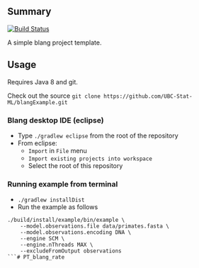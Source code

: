 Summary
-------

[![Build Status](https://travis-ci.org/UBC-Stat-ML/blangExample.png?branch=master)](https://travis-ci.org/UBC-Stat-ML/blangExample)

A simple blang project template. 

Usage
-----

Requires Java 8 and git.

Check out the source ``git clone https://github.com/UBC-Stat-ML/blangExample.git``

### Blang desktop IDE (eclipse)


- Type ``./gradlew eclipse`` from the root of the repository
- From eclipse:
  - ``Import`` in ``File`` menu
  - ``Import existing projects into workspace``
  - Select the root of this repository


### Running example from terminal

- ``./gradlew installDist``
- Run the example as follows

```
./build/install/example/bin/example \
    --model.observations.file data/primates.fasta \
    --model.observations.encoding DNA \
    --engine SCM \
    --engine.nThreads MAX \
    --excludeFromOutput observations
```# PT_blang_rate
